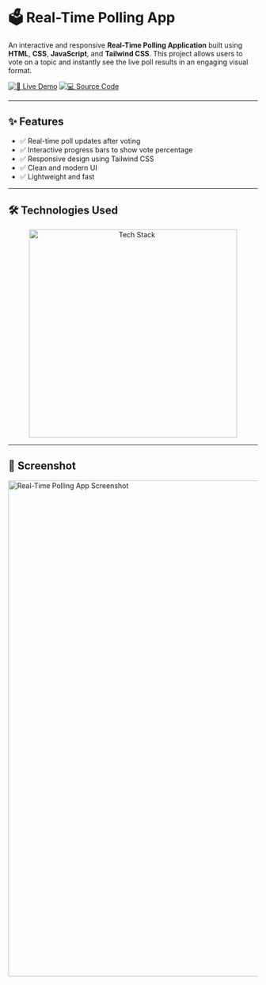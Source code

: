 # 🗳️ Real-Time Polling App

An interactive and responsive **Real-Time Polling Application** built using **HTML**, **CSS**, **JavaScript**, and **Tailwind CSS**. This project allows users to vote on a topic and instantly see the live poll results in an engaging visual format.

[![🚀 Live Demo](https://img.shields.io/badge/🚀_Live_Demo-00C7B7?style=for-the-badge&logo=netlify&logoColor=white)](https://amdadislam01.github.io/Real-Time-polling/)
[![💻 Source Code](https://img.shields.io/badge/💻_Source_Code-181717?style=for-the-badge&logo=github&logoColor=white)](https://github.com/amdadislam01/Real-Time-polling)

---

## ✨ Features

- ✅ Real-time poll updates after voting
- ✅ Interactive progress bars to show vote percentage
- ✅ Responsive design using Tailwind CSS
- ✅ Clean and modern UI
- ✅ Lightweight and fast

---

## 🛠️ Technologies Used

<p align="center">
  <img src="https://skillicons.dev/icons?i=html,css,js,tailwind,netlify,github" alt="Tech Stack" width="420"/>
</p>

---

## 📸 Screenshot


<img src="https://i.postimg.cc/YOUR_IMAGE_LINK.png" alt="Real-Time Polling App Screenshot" width="1000"/>
